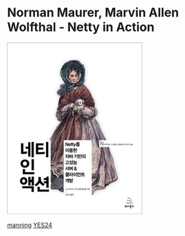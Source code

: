 # Norman Maurer, Marvin Allen Wolfthal - Netty in Action

![error](./images/netty-in-action.jpg)  

[manning](https://www.manning.com/books/netty-in-action)
[YES24](http://www.yes24.com/Product/Goods/27893482)
